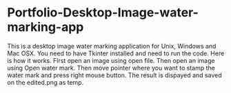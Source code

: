 # Portfolio-Desktop-Image-water-marking-app
This is a desktop image water marking application for Unix, Windows and Mac OSX. You need to have Tkinter installed and need to run the code. Here is how it works. First open an image using open  file. Then  open an image using Open water mark. Then move pointer where you want to stamp the water mark and press right mouse button. The result is dispayed and saved on the edited.png as temp.

